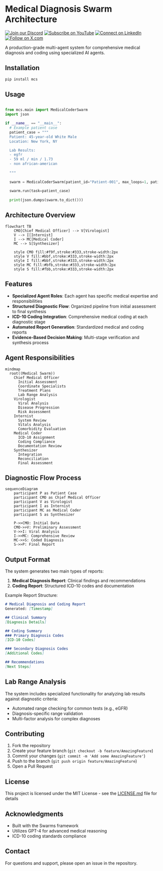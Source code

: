 # Medical Diagnosis Swarm Architecture


[![Join our Discord](https://img.shields.io/badge/Discord-Join%20our%20server-5865F2?style=for-the-badge&logo=discord&logoColor=white)](https://discord.gg/agora-999382051935506503) [![Subscribe on YouTube](https://img.shields.io/badge/YouTube-Subscribe-red?style=for-the-badge&logo=youtube&logoColor=white)](https://www.youtube.com/@kyegomez3242) [![Connect on LinkedIn](https://img.shields.io/badge/LinkedIn-Connect-blue?style=for-the-badge&logo=linkedin&logoColor=white)](https://www.linkedin.com/in/kye-g-38759a207/) [![Follow on X.com](https://img.shields.io/badge/X.com-Follow-1DA1F2?style=for-the-badge&logo=x&logoColor=white)](https://x.com/kyegomezb)

A production-grade multi-agent system for comprehensive medical diagnosis and coding using specialized AI agents.


## Installation

```bash
pip install mcs
```

## Usage

```python

from mcs.main import MedicalCoderSwarm
import json

if __name__ == "__main__":
  # Example patient case
  patient_case = """
  Patient: 45-year-old White Male
  Location: New York, NY

  Lab Results:
  - egfr 
  - 59 ml / min / 1.73
  - non african-american
  
  """
  
  swarm = MedicalCoderSwarm(patient_id="Patient-001", max_loops=1, patient_documentation="")
  
  swarm.run(task=patient_case)
  
  print(json.dumps(swarm.to_dict()))
```


## Architecture Overview

```mermaid
flowchart TB
    CMO[Chief Medical Officer] --> V[Virologist]
    V --> I[Internist]
    I --> MC[Medical Coder]
    MC --> S[Synthesizer]
    
    style CMO fill:#f9f,stroke:#333,stroke-width:2px
    style V fill:#bbf,stroke:#333,stroke-width:2px
    style I fill:#bbf,stroke:#333,stroke-width:2px
    style MC fill:#bfb,stroke:#333,stroke-width:2px
    style S fill:#fbb,stroke:#333,stroke-width:2px
```

## Features

- **Specialized Agent Roles**: Each agent has specific medical expertise and responsibilities
- **Structured Diagnostic Flow**: Organized pipeline from initial assessment to final synthesis
- **ICD-10 Coding Integration**: Comprehensive medical coding at each diagnostic stage
- **Automated Report Generation**: Standardized medical and coding reports
- **Evidence-Based Decision Making**: Multi-stage verification and synthesis process

## Agent Responsibilities

```mermaid
mindmap
  root((Medical Swarm))
    Chief Medical Officer
      Initial Assessment
      Coordinate Specialists
      Treatment Plans
      Lab Range Analysis
    Virologist
      Viral Analysis
      Disease Progression
      Risk Assessment
    Internist
      System Review
      Vitals Analysis
      Comorbidity Evaluation
    Medical Coder
      ICD-10 Assignment
      Coding Compliance
      Documentation Review
    Synthesizer
      Integration
      Reconciliation
      Final Assessment
```

## Diagnostic Flow Process

```mermaid
sequenceDiagram
    participant P as Patient Case
    participant CMO as Chief Medical Officer
    participant V as Virologist
    participant I as Internist
    participant MC as Medical Coder
    participant S as Synthesizer
    
    P->>CMO: Initial Data
    CMO->>V: Preliminary Assessment
    V->>I: Viral Analysis
    I->>MC: Comprehensive Review
    MC->>S: Coded Diagnosis
    S->>P: Final Report
```

## Output Format

The system generates two main types of reports:

1. **Medical Diagnosis Report**: Clinical findings and recommendations
2. **Coding Report**: Structured ICD-10 codes and documentation

Example Report Structure:
```markdown
# Medical Diagnosis and Coding Report
Generated: [Timestamp]

## Clinical Summary
[Diagnosis Details]

## Coding Summary
### Primary Diagnosis Codes
[ICD-10 Codes]

### Secondary Diagnosis Codes
[Additional Codes]

## Recommendations
[Next Steps]
```

## Lab Range Analysis

The system includes specialized functionality for analyzing lab results against diagnostic criteria:

- Automated range checking for common tests (e.g., eGFR)
- Diagnosis-specific range validation
- Multi-factor analysis for complex diagnoses

## Contributing

1. Fork the repository
2. Create your feature branch (`git checkout -b feature/AmazingFeature`)
3. Commit your changes (`git commit -m 'Add some AmazingFeature'`)
4. Push to the branch (`git push origin feature/AmazingFeature`)
5. Open a Pull Request

## License

This project is licensed under the MIT License - see the [LICENSE.md](LICENSE.md) file for details

## Acknowledgments

- Built with the Swarms framework
- Utilizes GPT-4 for advanced medical reasoning
- ICD-10 coding standards compliance

## Contact

For questions and support, please open an issue in the repository.
